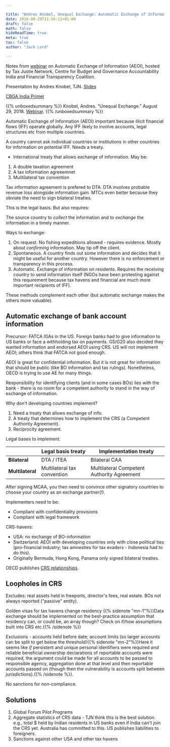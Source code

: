 ```yaml
---

title: "Andres Knobel, Unequal Exchange: Automatic Exchange of Information"
date: 2018-08-29T11:56:11+01:00
draft: false
math: false
hideReadTime: true 
meta: true
toc: false
author: "Jack Lord"

---
```


Notes from [webinar](https://www.taxjustice.net/2018/08/24/webinar-on-unequal-exchange-29-august-2018-at-1100-utc-1200-utc/) on Automatic Exchange of Information (AEOI), hosted by Tax Justie Network, Centre for Budget and Governance Accountability India and Financial Transparency Coalition.

Presentation by Andres Knobel, TJN. [Slides](https://financialtransparency.org/materials/webinar-unequal-exchange-information/)

[CBGA India Primer](http://www.cbgaindia.org/primers-manual/automatic-exchange-tax-information-primer-concepts-loopholes-developing-countries-concerns/)
<!--more-->

{{% unboxedsummary %}} Knobel, Andres. “Unequal Exchange.” August 29, 2018. [Webinar](https://www.taxjustice.net/2018/08/24/webinar-on-unequal-exchange-29-august-2018-at-1100-utc-1200-utc/). {{% /unboxedsummary %}}

Automatic Exchange of Information (AEOI) important because illicit financial flows (IFF) operate globally. Any IFF likely to involve accounts, legal structures etc from multiple countries.

A country cannot ask individual countries or institutions in other countries for information on potential IFF. Needs a treaty.

- International treaty that allows exchange of information. May be:
1. A double taxation agreement 
2. A tax information agreeemnet
3. Mulitilateral tax convention

Tax information agreement is prefered to DTA. DTA involves probable revenue loss alongside information gain. MTCs even better because they obviate the need to sign bilateral treaties.

This is the legal basis. But also requires:

The source country to *collect* the information and to *exchange* the information in a timely manner.

Ways to exchange:

1. On request. No fishing expeditions allowed - requires evidence. Mostly about *confirming* information. May tip off the client.
2. Spontaneous. A country finds out some information and decides that it might be useful for another country. However there is no enforcement or transparency in this process.
3. Automatic. Exchange of information on residents. Requires the receiving country to send information itself (NGOs have been protesting against this requirement because tax havens and financial are much more important recipients of IFF).

These methods complement each other (but automatic exchange makes the others more valuable).

## Automatic exchange of bank account information

Precursor: FATCA IGAs in the US. Foreign banks had to give information to US banks or face a withholding tax on payments. G5/G20 also decided they wanted information and endorsed AEOI using CRS. US will not implement AEOI; others think that FATCA not good enough. 

AEOI is great for confidential information. But it is not great for information that should be public (like BO information and tax rulings). Nonetheless, OECD is trying to use AE for many things.

Responsibility for identifying clients (and in some cases BOs) lies with the bank - there is no room for a competent authority to stand in the way of exchange of information.

Why don't developing countries implement?

1. Need a treaty that allows exchange of info.
2. A treaty that determines how to implement the CRS (a Competent Authority Agreement).
3. Reciprocity agreement.

Legal bases to implement:


||Legal basis treaty|Implementation treaty|
|---|---|---|
| **Bilateral** | DTA / ITEA | Bilateral CAA |
| **Multilateral** | Multilateral tax convention | Multilateral Competent Authority Agreement |

After signing MCAA, you then need to convince other signatory countries to choose your country as an exchange partner(!).

Implementers need to be:

- Compliant with confidentiality provisions
- Compliant with legal framework

CRS-havens:

- USA: no exchange of BO-information
- Switzerland: AEOI with developing countries only with close political ties (pro-financial industry; tax amnesties for tax evaders - Indonesia had to do this).
- Originally Bermuda, Hong Kong, Panama only signed bilateral treaties.

OECD publishes [CRS relationships](http://www.oecd.org/tax/automatic-exchange/international-framework-for-the-crs/exchange-relationships/).

## Loopholes in CRS

Excludes: real assets held in freeports, director's fees, real estate.
BOs not always reported ("passive" entity).

Golden visas for tax havens change residency {{% sidenote "mn-1"%}}Data exchange should be implemented on the best-practice assumption that residency can, or could be, an array though? Check on if/how assumptions built into CRS etc.{{% /sidenote %}}

Exclusions - accounts held before date; account limits (so larger accounts can be split to get below the threshold){{% sidenote "mn-2"%}}Here it seems like *if* persistent and unique personal identifiers were required *and* reliable beneficial ownership declarations of reportable accounts were required, the argument could be made for all accounts to be passed to responsible agency, aggregation done at that level and then reportable accounts passed on (though then the vulnerability is accounts split between *jurisdictions*).{{% /sidenote %}}.

No sanctions for non-compliance.

## Solutions

1. Global Forum Pilot Programs
2. Aggregate statistics of CRS data - TJN think this is the best solution. e.g., total $ held by Indian residents in US banks even if India can't join the CRS yet. Australia has committed to this. US publishes liabilities to foreigners.
3. Sanctions against other USA and other tax havens

